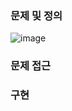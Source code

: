 ### 문제 및 정의
![image](https://user-images.githubusercontent.com/56579239/191780222-c14a473f-579c-42aa-8ce9-7e7080f14f4b.png)

### 문제 접근


### 구현
``` cpp

```
